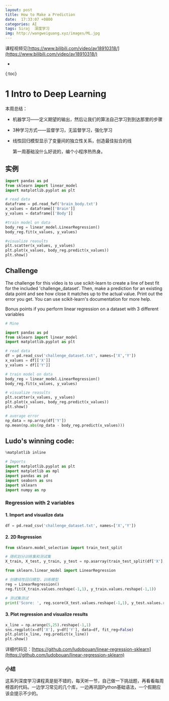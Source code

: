```yaml
---
layout: post
title: How to Make a Prediction
date:  17:33:07 +0800
categories: AI
tags: Siraj  深度学习 
img: http://wangweiguang.xyz/images/ML.jpg
---
```


课程视频见[https://www.bilibili.com/video/av18910318/](https://www.bilibili.com/video/av18910318/)



* 
{:toc}
# 1 Intro to Deep Learning

本周总结：

* 机器学习——定义期望的输出，然后让我们的算法自己学习到到达那里的步骤

* 3种学习方式——监督学习，无监督学习，强化学习

* 线性回归模型显示了变量间的独立性关系，创造最佳拟合的线

  第一周基础没什么好说的，编个小程序热热身。

## 实例

```python
import pandas as pd
from sklearn import linear_model
import matplotlib.pyplot as plt

# read data
dataframe = pd.read_fwf('brain_body.txt')
x_values = dataframe[['Brain']]
y_values = dataframe[['Body']]

#train model on data
body_reg = linear_model.LinearRegression()
body_reg.fit(x_values, y_values)

#visualize reasults
plt.scatter(x_values, y_values)
plt.plot(x_values, body_reg.predict(x_values))
plt.show()
```

## Challenge

The challenge for this video is to use scikit-learn to create a line of best fit for the included 'challenge_dataset'. Then, make a prediction for an existing data point and see how close it matches up to the actual value. Print out the error you get. You can use scikit-learn's documentation for more help. 

Bonus points if you perform linear regression on a dataset with 3 different variables

```python
# Mine

import pandas as pd
from sklearn import linear_model
import matplotlib.pyplot as plt

# read data
df = pd.read_csv('challenge_dataset.txt', names=['X','Y'])
x_values = df[['X']]
y_values = df[['Y']]

# train model on data
body_reg = linear_model.LinearRegression()
body_reg.fit(x_values, y_values)

# visualize reasults
plt.scatter(x_values, y_values)
plt.plot(x_values, body_reg.predict(x_values))
plt.show()

# average error
np_data = np.array(df['Y'])
np.mean(np.abs(np_data - body_reg.predict(x_values)))
```

## Ludo's winning code:

```python
%matplotlib inline

# Imports
import matplotlib.pyplot as plt
import matplotlib as mpl
import pandas as pd
import seaborn as sns
import sklearn
import numpy as np
```

### Regression with 2 variables

#### 1. Import and visualize data

```python
df = pd.read_csv('challenge_dataset.txt', names=['X','Y'])
```

#### 2. 2D Regression 

```python
from sklearn.model_selection import train_test_split

# 随机划分训练集和测试集
X_train, X_test, y_train, y_test = np.asarray(train_test_split(df['X'], df['Y'], test_size=0.1))

from sklearn.linear_model import LinearRegression

# 创建线性回归模型，训练模型
reg = LinearRegression()
reg.fit(X_train.values.reshape(-1,1), y_train.values.reshape(-1,1))

# 测试集测试
print('Score: ', reg.score(X_test.values.reshape(-1,1), y_test.values.reshape(-1,1)))
```

#### 3. Plot regression and visualize results

```python
x_line = np.arange(5,25).reshape(-1,1)
sns.regplot(x=df['X'], y=df['Y'], data=df, fit_reg=False)
plt.plot(x_line, reg.predict(x_line))
plt.show()
```

详细代码见：[https://github.com/ludobouan/linear-regression-sklearn](https://github.com/ludobouan/linear-regression-sklearn)

### 小结

这系列深度学习课程真是挺不错的，每天听一节，自己做一下挑战题，再看看每周榜首的代码。一边学习常见的几个库，一边再巩固Python基础语法，一个假期应该会提示不少的。